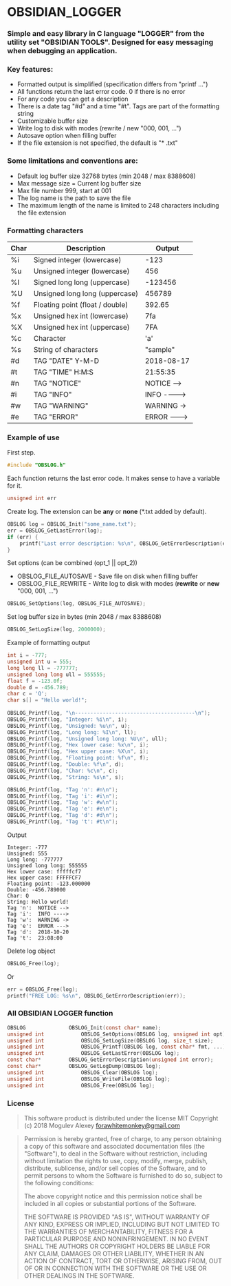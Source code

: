 # OBSIDIAN_LOGGER

### Simple and easy library in C language "LOGGER" from the utility set "OBSIDIAN TOOLS". Designed for easy messaging when debugging an application.

### Key features:

  - Formatted output is simplified (specification differs from "printf ...")
  - All functions return the last error code. 0 if there is no error
  - For any code you can get a description
  - There is a date tag "#d" and a time "#t". Tags are part of the formatting string
  - Customizable buffer size
  - Write log to disk with modes (rewrite / new "000, 001, ...")
  - Autosave option when filling buffer
  - If the file extension is not specified, the default is "* .txt"

### Some limitations and conventions are:

 - Default log buffer size 32768 bytes (min 2048 / max 8388608)
 - Max message size = Current log buffer size
 - Max file number 999, start at 001
 - The log name is the path to save the file
 - The maximum length of the name is limited to 248 characters including the file extension
 
### Formatting characters

Char | Description | Output
---- | ----------- | ------
%i | Signed integer (lowercase) | -123
%u | Unsigned integer (lowercase) | 456
%I | Signed long long (uppercase) | -123456
%U | Unsigned long long (uppercase) | 456789
%f | Floating point (float / double) | 392.65
%x | Unsigned hex int (lowercase) | 7fa
%X | Unsigned hex int (uppercase) | 7FA
%c | Character | 'a'
%s | String of characters | "sample"
#d | TAG "DATE" Y-M-D | 2018-08-17
#t | TAG "TIME" H:M:S | 21:55:35
#n | TAG "NOTICE" | NOTICE -->
#i | TAG "INFO" | INFO ---->
#w | TAG "WARNING" | WARNING ->
#e | TAG "ERROR" | ERROR --->

### Example of use

First step.
```C
#include "OBSLOG.h"
```
Each function returns the last error code. 
It makes sense to have a variable for it.
```C
unsigned int err
```
Create log. 
The extension can be **any** or **none** (*.txt added by default).
```C
OBSLOG log = OBSLOG_Init("some_name.txt");
err = OBSLOG_GetLastError(log);
if (err) {
	printf("Last error description: %s\n", OBSLOG_GetErrorDescription(err));
}
```
Set options (can be combined (opt_1 || opt_2))
- OBSLOG_FILE_AUTOSAVE - Save file on disk when filling buffer
- OBSLOG_FILE_REWRITE - Write log to disk with modes (**rewrite** or **new** "000, 001, ...")
```C
OBSLOG_SetOptions(log, OBSLOG_FILE_AUTOSAVE);
```
Set log buffer size in bytes (min 2048 / max 8388608)
```C
OBSLOG_SetLogSize(log, 2000000);
```
Example of formatting output
```C
int i = -777;
unsigned int u = 555;
long long ll = -777777;
unsigned long long ull = 555555;
float f = -123.0f;
double d = -456.789;
char c = 'Q';
char s[] = "Hello world!";
	
OBSLOG_Printf(log, "\n---------------------------------------\n");
OBSLOG_Printf(log, "Integer: %i\n", i);
OBSLOG_Printf(log, "Unsigned: %u\n", u);
OBSLOG_Printf(log, "Long long: %I\n", ll);
OBSLOG_Printf(log, "Unsigned long long: %U\n", ull);
OBSLOG_Printf(log, "Hex lower case: %x\n", i);
OBSLOG_Printf(log, "Hex upper case: %X\n", i);
OBSLOG_Printf(log, "Floating point: %f\n", f);
OBSLOG_Printf(log, "Double: %f\n", d);
OBSLOG_Printf(log, "Char: %c\n", c);
OBSLOG_Printf(log, "String: %s\n", s);

OBSLOG_Printf(log, "Tag 'n': #n\n");
OBSLOG_Printf(log, "Tag 'i': #i\n");
OBSLOG_Printf(log, "Tag 'w': #w\n");
OBSLOG_Printf(log, "Tag 'e': #e\n");
OBSLOG_Printf(log, "Tag 'd': #d\n");
OBSLOG_Printf(log, "Tag 't': #t\n");
```
Output
```
Integer: -777
Unsigned: 555
Long long: -777777
Unsigned long long: 555555
Hex lower case: fffffcf7
Hex upper case: FFFFFCF7
Floating point: -123.000000
Double: -456.789000
Char: Q
String: Hello world!
Tag 'n':  NOTICE --> 
Tag 'i':  INFO ----> 
Tag 'w':  WARNING -> 
Tag 'e':  ERROR ---> 
Tag 'd':  2018-10-20 
Tag 't':  23:08:00
```
Delete log object
```C
OBSLOG_Free(log);
```
Or
```C
err = OBSLOG_Free(log);
printf("FREE LOG: %s\n", OBSLOG_GetErrorDescription(err));
```

### All OBSIDIAN LOGGER function

```C
OBSLOG				OBSLOG_Init(const char* name);
unsigned int			OBSLOG_SetOptions(OBSLOG log, unsigned int opt);
unsigned int			OBSLOG_SetLogSize(OBSLOG log, size_t size);
unsigned int			OBSLOG_Printf(OBSLOG log, const char* fmt, ...);
unsigned int			OBSLOG_GetLastError(OBSLOG log);
const char*			OBSLOG_GetErrorDescription(unsigned int error);
const char*			OBSLOG_GetLogDump(OBSLOG log);
unsigned int			OBSLOG_Clear(OBSLOG log);
unsigned int			OBSLOG_WriteFile(OBSLOG log);
unsigned int			OBSLOG_Free(OBSLOG log);
```

### License

> This software product is distributed under the license MIT
> Copyright (c) 2018 Mogulev Alexey forawhitemonkey@gmail.com

> Permission is hereby granted, free of charge, to any person obtaining a copy
> of this software and associated documentation files (the "Software"), to deal
> in the Software without restriction, including without limitation the rights
> to use, copy, modify, merge, publish, distribute, sublicense, and/or sell
> copies of the Software, and to permit persons to whom the Software is
> furnished to do so, subject to the following conditions:
> 
> The above copyright notice and this permission notice shall be included in all
> copies or substantial portions of the Software.
> 
> THE SOFTWARE IS PROVIDED "AS IS", WITHOUT WARRANTY OF ANY KIND, EXPRESS OR
> IMPLIED, INCLUDING BUT NOT LIMITED TO THE WARRANTIES OF MERCHANTABILITY,
> FITNESS FOR A PARTICULAR PURPOSE AND NONINFRINGEMENT. IN NO EVENT SHALL THE
> AUTHORS OR COPYRIGHT HOLDERS BE LIABLE FOR ANY CLAIM, DAMAGES OR OTHER
> LIABILITY, WHETHER IN AN ACTION OF CONTRACT, TORT OR OTHERWISE, ARISING FROM,
> OUT OF OR IN CONNECTION WITH THE SOFTWARE OR THE USE OR OTHER DEALINGS IN THE
> SOFTWARE.
